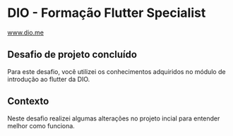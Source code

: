 # DIO - Formação Flutter Specialist
www.dio.me

## Desafio de projeto concluído
Para este desafio, você utilizei os conhecimentos adquiridos no módulo de introdução ao flutter da DIO.

## Contexto
Neste desafio realizei algumas alterações no projeto incial para entender melhor como funciona.
